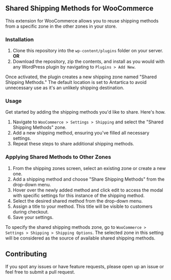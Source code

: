 ## Shared Shipping Methods for WooCommerce

This extension for WooCommerce allows you to reuse shipping methods from a specific zone in the other zones in your store.

### Installation

1. Clone this repository into the `wp-content/plugins` folder on your server.
   **OR**
2. Download the repository, zip the contents, and install as you would with any WordPress plugin by navigating to `Plugins > Add New`.

Once activated, the plugin creates a new shipping zone named "Shared Shipping Methods." The default location is set to Antartica to avoid unnecessary use as it's an unlikely shipping destination.

### Usage

Get started by adding the shipping methods you'd like to share.  Here's how.

1. Navigate to `WooCommerce > Settings > Shipping` and select the "Shared Shipping Methods" zone.  
2. Add a new shipping method, ensuring you've filled all necessary settings.
3. Repeat these steps to share additional shipping methods.

### Applying Shared Methods to Other Zones

1. From the shipping zones screen, select an existing zone or create a new one.
2. Add a shipping method and choose "Share Shipping Methods" from the drop-down menu.
3. Hover over the newly added method and click edit to access the modal with specific settings for this instance of the shipping method.   
4. Select the desired shared method from the drop-down menu. 
5. Assign a title to your method. This title will be visible to customers during checkout.
6. Save your settings.

To specify the shared shipping methods zone, go to `WooCommerce > Settings > Shipping > Shipping Options`. The selected zone in this setting will be considered as the source of available shared shipping methods.

## Contributing

If you spot any issues or have feature requests, please open up an issue or feel free to submit a pull request.